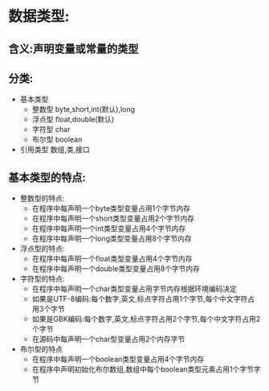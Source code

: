 # 数据类型:

## 含义:声明变量或常量的类型

## 分类:
+ 基本类型
    + 整数型
	byte,short,int(默认),long
    + 浮点型
	float,double(默认)
    + 字符型
	char
    + 布尔型
	boolean
+ 引用类型
	数组,类,接口



## 基本类型的特点:
+ 整数型的特点:
    + 在程序中每声明一个byte类型变量占用1个字节内存
    + 在程序中每声明一个short类型变量占用2个字节内存
    + 在程序中每声明一个int类型变量占用4个字节内存
    + 在程序中每声明一个long类型变量占用8个字节内存
+ 浮点型的特点:
    + 在程序中每声明一个float类型变量占用4个字节内存
    + 在程序中每声明一个double类型变量占用8个字节内存
+ 字符型的特点:
    + 在程序中每声明一个char类型变量占用字节内存根据环境编码决定
    + 如果是UTF-8编码:每个数字,英文,标点字符占用1个字节,每个中文字符占用3个字节
    + 如果是GBK编码:每个数字,英文,标点字符占用2个字节,每个中文字符占用2个字节
    + 在源码中每声明一个char型变量占用2个内存字节
+ 布尔型的特点
    + 在程序中每声明一个boolean类型变量占用4个字节内存
    + 在程序中声明初始化布尔数组,数组中每个boolean类型元素占用1个字节字节